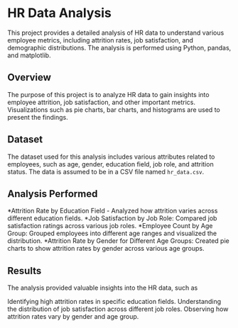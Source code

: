 # HR Data Analysis

This project provides a detailed analysis of HR data to understand various employee metrics, including attrition rates, job satisfaction, and demographic distributions. The analysis is performed using Python, pandas, and matplotlib.

## Overview

The purpose of this project is to analyze HR data to gain insights into employee attrition, job satisfaction, and other important metrics. Visualizations such as pie charts, bar charts, and histograms are used to present the findings.

## Dataset

The dataset used for this analysis includes various attributes related to employees, such as age, gender, education field, job role, and attrition status. The data is assumed to be in a CSV file named `hr_data.csv`.

## Analysis Performed
*Attrition Rate by Education Field - Analyzed how attrition varies across different education fields.
*Job Satisfaction by Job Role: Compared job satisfaction ratings across various job roles.
*Employee Count by Age Group: Grouped employees into different age ranges and visualized the distribution.
*Attrition Rate by Gender for Different Age Groups: Created pie charts to show attrition rates by gender across various age groups.

## Results
The analysis provided valuable insights into the HR data, such as

Identifying high attrition rates in specific education fields.
Understanding the distribution of job satisfaction across different job roles.
Observing how attrition rates vary by gender and age group.
